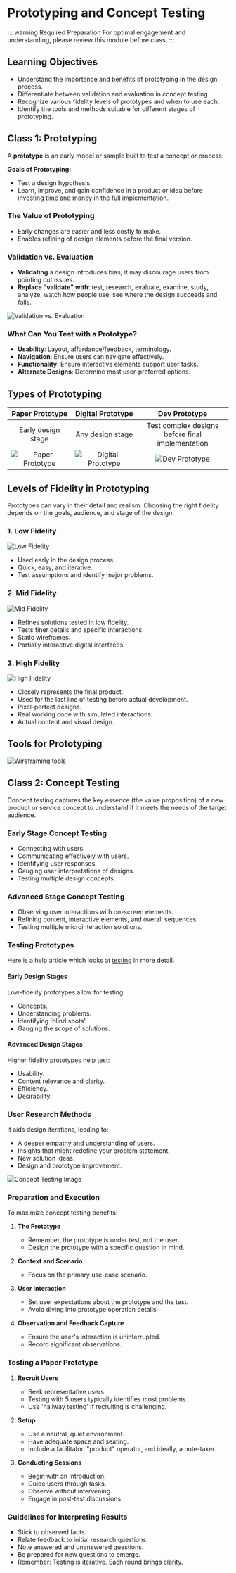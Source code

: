 # Prototyping and Concept Testing

::: warning Required Preparation
For optimal engagement and understanding, please review this module before class.
:::

## Learning Objectives

- Understand the importance and benefits of prototyping in the design process.
- Differentiate between validation and evaluation in concept testing.
- Recognize various fidelity levels of prototypes and when to use each.
- Identify the tools and methods suitable for different stages of prototyping.

<!--## Slides

[MAD9034 10-1 - Prototyping](https://drive.google.com/file/d/1tYoFltuyCgyE0MyRb3RNXsHBElnwRSn8/view?usp=sharing)

[MAD9034 10-2 - Concept Testing](https://drive.google.com/file/d/1LsHPFionmh3O1qJJ3D4Ah2WT8Ga1tMQG/view?usp=sharing)-->

## Class 1: Prototyping

A **prototype** is an early model or sample built to test a concept or process.

**Goals of Prototyping:**

- Test a design hypothesis.
- Learn, improve, and gain confidence in a product or idea before investing time and money in the full implementation.

### The Value of Prototyping

- Early changes are easier and less costly to make.
- Enables refining of design elements before the final version.

### Validation vs. Evaluation

- **Validating** a design introduces bias; it may discourage users from pointing out issues.
- **Replace "validate" with**: test, research, evaluate, examine, study, analyze, watch how people use, see where the design succeeds and fails.

![Validation vs. Evaluation](./validation.png)

### What Can You Test with a Prototype?

- **Usability**: Layout, affordance/feedback, terminology.
- **Navigation**: Ensure users can navigate effectively.
- **Functionality**: Ensure interactive elements support user tasks.
- **Alternate Designs**: Determine most user-preferred options.

## Types of Prototyping

|         Paper Prototype         |          Digital Prototype          |                     Dev Prototype                     |
| :-----------------------------: | :---------------------------------: | :---------------------------------------------------: |
|       Early design stage        |          Any design stage           | Test complex designs <br> before final implementation |
| ![Paper Prototype](./paper.png) | ![Digital Prototype](./digital.png) |              ![Dev Prototype](./dev.png)              |

## Levels of Fidelity in Prototyping

Prototypes can vary in their detail and realism. Choosing the right fidelity depends on the goals, audience, and stage of the design.

### 1. Low Fidelity

![Low Fidelity](./low-fidelity.png)

- Used early in the design process.
- Quick, easy, and iterative.
- Test assumptions and identify major problems.

### 2. Mid Fidelity

![Mid Fidelity](./mid-fidelity.png)

- Refines solutions tested in low fidelity.
- Tests finer details and specific interactions.
- Static wireframes.
- Partially interactive digital interfaces.

### 3. High Fidelity

![High Fidelity](./high-fidelity.png)

- Closely represents the final product.
- Used for the last line of testing before actual development.
- Pixel-perfect designs.
- Real working code with simulated interactions.
- Actual content and visual design.

## Tools for Prototyping

![Wireframing tools](./tools.png)

## Class 2: Concept Testing

Concept testing captures the key essence (the value proposition) of a new product or service concept to understand if it meets the needs of the target audience.

### Early Stage Concept Testing

- Connecting with users.
- Communicating effectively with users.
- Identifying user responses.
- Gauging user interpretations of designs.
- Testing multiple design concepts.

### Advanced Stage Concept Testing

- Observing user interactions with on-screen elements.
- Refining content, interactive elements, and overall sequences.
- Testing multiple microinteraction solutions.

### Testing Prototypes

Here is a help article which looks at [testing](https://www.interaction-design.org/literature/article/stage-5-in-the-design-thinking-process-test) in more detail.

#### Early Design Stages

Low-fidelity prototypes allow for testing:

- Concepts.
- Understanding problems.
- Identifying 'blind spots'.
- Gauging the scope of solutions.

<YouTube
  title="Paper Prototyping: How to Create & Usability-Test Simple UI Prototypes (40 min tutorial)"
  url="https://www.youtube.com/embed/OlbdIXLunt4?si=2wSMlKS2kmZG0SAH"
/>

#### Advanced Design Stages

Higher fidelity prototypes help test:

- Usability.
- Content relevance and clarity.
- Efficiency.
- Desirability.

### User Research Methods

It aids design iterations, leading to:

- A deeper empathy and understanding of users.
- Insights that might redefine your problem statement.
- New solution ideas.
- Design and prototype improvement.

![Concept Testing Image](./concept-testing.png)

### Preparation and Execution

To maximize concept testing benefits:

1. **The Prototype**

   - Remember, the prototype is under test, not the user.
   - Design the prototype with a specific question in mind.

2. **Context and Scenario**

   - Focus on the primary use-case scenario.

3. **User Interaction**

   - Set user expectations about the prototype and the test.
   - Avoid diving into prototype operation details.

4. **Observation and Feedback Capture**
   - Ensure the user's interaction is uninterrupted.
   - Record significant observations.

### Testing a Paper Prototype

<YouTube
  title="Usability Test with a Paper Prototype"
  url="https://www.youtube.com/embed/dNbh21-G_cQ?si=F7upesADu6QLjYzM"
/>

1. **Recruit Users**

   - Seek representative users.
   - Testing with 5 users typically identifies most problems.
   - Use 'hallway testing' if recruiting is challenging.

2. **Setup**

   - Use a neutral, quiet environment.
   - Have adequate space and seating.
   - Include a facilitator, "product" operator, and ideally, a note-taker.

3. **Conducting Sessions**
   - Begin with an introduction.
   - Guide users through tasks.
   - Observe without intervening.
   - Engage in post-test discussions.

### Guidelines for Interpreting Results

- Stick to observed facts.
- Relate feedback to initial research questions.
- Note answered and unanswered questions.
- Be prepared for new questions to emerge.
- Remember: Testing is iterative. Each round brings clarity.
